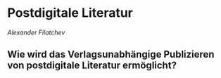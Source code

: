 
# Postdigitale Literatur
*Alexander Filatchev*

## Wie wird das Verlagsunabhängige Publizieren von postdigitale Literatur ermöglicht?


